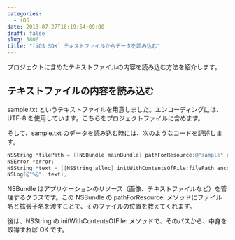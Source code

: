 ```yaml
---
categories:
  - iOS
date: 2013-07-27T16:19:54+09:00
draft: false
slug: 5806
title: "[iOS SDK] テキストファイルからデータを読み込む"
---
```


プロジェクトに含めたテキストファイルの内容を読み込む方法を紹介します。

## テキストファイルの内容を読み込む

sample.txt というテキストファイルを用意しました。エンコーディングには、UTF-8 を使用しています。こちらをプロジェクトファイルに含めます。

そして、sample.txt のデータを読み込む時には、次のようなコードを記述します。

```objective-c
NSString *filePath = [[NSBundle mainBundle] pathForResource:@"sample" ofType:@"txt"];
NSError *error;
NSString *text = [[NSString alloc] initWithContentsOfFile:filePath encoding:NSUTF8StringEncoding error:&error];
NSLog(@"%@", text);
```

NSBundle はアプリケーションのリソース（画像、テキストファイルなど）を管理するクラスです。この NSBundle の pathForResource: メソッドにファイル名と拡張子名を渡すことで、そのファイルの位置を教えてくれます。

後は、NSString の initWithContentsOfFile: メソッドで、そのパスから、中身を取得すれば OK です。

